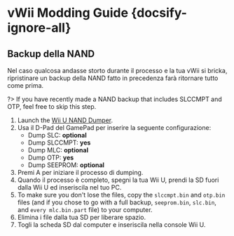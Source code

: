 # vWii Modding Guide {docsify-ignore-all}

## Backup della NAND

Nel caso qualcosa andasse storto durante il processo e la tua vWii si bricka, ripristinare un backup della NAND fatto in precedenza farà ritornare tutto come prima.

?> If you have recently made a NAND backup that includes SLCCMPT and OTP, feel free to skip this step.

1. Launch the [Wii U NAND Dumper](browser-exploit).
2. Usa il D-Pad del GamePad per inserire la seguente configurazione:
   - Dump SLC: **optional**
   - Dump SLCCMPT: **yes**
   - Dump MLC: **optional**
   - Dump OTP: **yes**
   - Dump SEEPROM: **optional**
3. Premi A per iniziare il processo di dumping.
4. Quando il processo è completo, spegni la tua Wii U, prendi la SD fuori dalla Wii U ed inseriscila nel tuo PC.
5. To make sure you don't lose the files, copy the `slccmpt.bin` and `otp.bin` files (and if you chose to go with a full backup, `seeprom.bin`, `slc.bin`, and `every mlc.bin.part` file) to your computer.
6. Elimina i file dalla tua SD per liberare spazio.
7. Togli la scheda SD dal computer e inseriscila nella console Wii U.
